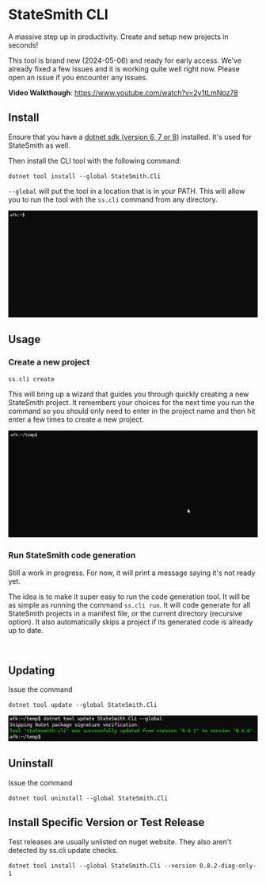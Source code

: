 # StateSmith CLI
A massive step up in productivity. Create and setup new projects in seconds!

This tool is brand new (2024-05-06) and ready for early access. We've already fixed a few issues and it is working quite well right now. Please open an issue if you encounter any issues.

**Video Walkthough**: https://www.youtube.com/watch?v=2y1tLmNpz78

## Install
Ensure that you have a [dotnet sdk (version 6, 7 or 8)](https://dotnet.microsoft.com/en-us/download/dotnet/sdk-for-vs-code) installed. It's used for StateSmith as well.

Then install the CLI tool with the following command:
```
dotnet tool install --global StateSmith.Cli
```

`--global` will put the tool in a location that is in your PATH. This will allow you to run the tool with the `ss.cli` command from any directory.

![](./md-img/install.gif)

## Usage
### Create a new project
```
ss.cli create
```

This will bring up a wizard that guides you through quickly creating a new StateSmith project. It remembers your choices for the next time you run the command so you should only need to enter in the project name and then hit enter a few times to create a new project.

![](./md-img/create.gif)

### Run StateSmith code generation
Still a work in progress. For now, it will print a message saying it's not ready yet.

The idea is to make it super easy to run the code generation tool. It will be as simple as running the command `ss.cli run`. It will code generate for all StateSmith projects in a manifest file, or the current directory (recursive option). It also automatically skips a project if its generated code is already up to date.



<br>

## Updating
Issue the command
```
dotnet tool update --global StateSmith.Cli
```

![](./md-img/image.png)


## Uninstall
Issue the command
```
dotnet tool uninstall --global StateSmith.Cli
```

## Install Specific Version or Test Release
Test releases are usually unlisted on nuget website. They also aren't detected by ss.cli update checks.
```
dotnet tool install --global StateSmith.Cli --version 0.8.2-diag-only-1
```
